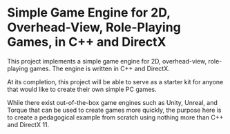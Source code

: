 # Simple Game Engine for 2D, Overhead-View, Role-Playing Games, in C++ and DirectX
This project implements a simple game engine for 2D, overhead-view, role-playing games.  The engine is written in C++ and DirectX.

At its completion, this project will be able to serve as a starter kit for anyone that would like to create their own simple PC games.  

While there exist out-of-the-box game engines such as Unity, Unreal, and Torque that can be used to create games more quickly, the purpose here is to create a pedagogical example from scratch using nothing more than C++ and DirectX 11.

